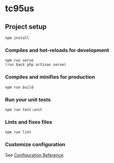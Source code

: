 # tc95us

## Project setup
```
npm install
```

### Compiles and hot-reloads for development
```
npm run serve
(run back php artisan serve)
```

### Compiles and minifies for production
```
npm run build
```

### Run your unit tests
```
npm run test:unit
```

### Lints and fixes files
```
npm run lint
```

### Customize configuration
See [Configuration Reference](https://cli.vuejs.org/config/).
